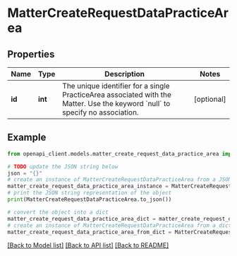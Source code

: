 # MatterCreateRequestDataPracticeArea


## Properties

Name | Type | Description | Notes
------------ | ------------- | ------------- | -------------
**id** | **int** | The unique identifier for a single PracticeArea associated with the Matter. Use the keyword &#x60;null&#x60; to specify no association. | [optional] 

## Example

```python
from openapi_client.models.matter_create_request_data_practice_area import MatterCreateRequestDataPracticeArea

# TODO update the JSON string below
json = "{}"
# create an instance of MatterCreateRequestDataPracticeArea from a JSON string
matter_create_request_data_practice_area_instance = MatterCreateRequestDataPracticeArea.from_json(json)
# print the JSON string representation of the object
print(MatterCreateRequestDataPracticeArea.to_json())

# convert the object into a dict
matter_create_request_data_practice_area_dict = matter_create_request_data_practice_area_instance.to_dict()
# create an instance of MatterCreateRequestDataPracticeArea from a dict
matter_create_request_data_practice_area_from_dict = MatterCreateRequestDataPracticeArea.from_dict(matter_create_request_data_practice_area_dict)
```
[[Back to Model list]](../README.md#documentation-for-models) [[Back to API list]](../README.md#documentation-for-api-endpoints) [[Back to README]](../README.md)


